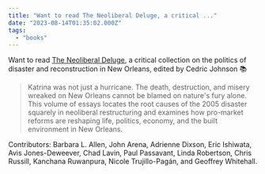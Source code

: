 ```yaml
---
title: "Want to read The Neoliberal Deluge, a critical ..."
date: "2023-08-14T01:35:02.000Z"
tags: 
  - "books"
---
```


Want to read [The Neoliberal Deluge](https://micro.blog/books/9781452932873), a critical collection on the politics of disaster and reconstruction in New Orleans, edited by Cedric Johnson 📚

> Katrina was not just a hurricane. The death, destruction, and misery wreaked on New Orleans cannot be blamed on nature's fury alone. This volume of essays locates the root causes of the 2005 disaster squarely in neoliberal restructuring and examines how pro-market reforms are reshaping life, politics, economy, and the built environment in New Orleans.

Contributors: Barbara L. Allen, John Arena, Adrienne Dixson, Eric Ishiwata, Avis Jones-Deweever, Chad Lavin, Paul Passavant, Linda Robertson, Chris Russill, Kanchana Ruwanpura, Nicole Trujillo-Pagán, and Geoffrey Whitehall.
